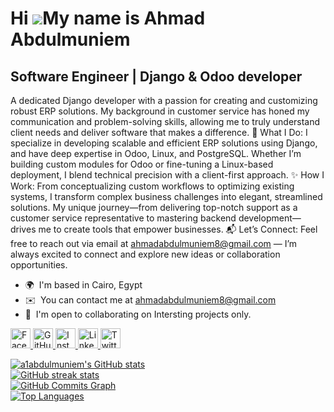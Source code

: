 Hi ![](https://user-images.githubusercontent.com/18350557/176309783-0785949b-9127-417c-8b55-ab5a4333674e.gif)My name is Ahmad Abdulmuniem
=========================================================================================================================================

Software Engineer | Django & Odoo developer
-------------------------------------------

A dedicated Django developer with a passion for creating and customizing robust ERP solutions.
My background in customer service has honed my communication and problem-solving skills, allowing me to truly understand client needs and deliver software that makes a difference. 
🔧 What I Do: I specialize in developing scalable and efficient ERP solutions using Django, and have deep expertise in Odoo, Linux, and PostgreSQL. Whether I’m building custom modules for Odoo or fine-tuning a Linux-based deployment, I blend technical precision with a client-first approach. 
✨ How I Work: From conceptualizing custom workflows to optimizing existing systems, I transform complex business challenges into elegant, streamlined solutions. My unique journey—from delivering top-notch support as a customer service representative to mastering backend development—drives me to create tools that empower businesses.
📬 Let’s Connect: Feel free to reach out via email at ahmadabdulmuniem8@gmail.com — I’m always excited to connect and explore new ideas or collaboration opportunities.

*   🌍  I'm based in Cairo, Egypt
*   ✉️  You can contact me at [ahmadabdulmuniem8@gmail.com](mailto:ahmadabdulmuniem8@gmail.com)
*   🤝  I'm open to collaborating on Intersting projects only.

<p align="left">
  <a href="https://www.facebook.com/a1abdulmuniem" target="_blank" rel="noreferrer">
    <img src="https://raw.githubusercontent.com/danielcranney/readme-generator/main/public/icons/socials/facebook.svg" width="32" height="32" alt="Facebook"/>
  </a>
  <a href="https://www.github.com/a1abdulmuniem" target="_blank" rel="noreferrer">
    <img src="https://raw.githubusercontent.com/danielcranney/readme-generator/main/public/icons/socials/github.svg" width="32" height="32" alt="GitHub"/>
  </a>
  <a href="http://www.instagram.com/a1abdulmuniem" target="_blank" rel="noreferrer">
    <img src="https://raw.githubusercontent.com/danielcranney/readme-generator/main/public/icons/socials/instagram.svg" width="32" height="32" alt="Instagram"/>
  </a>
  <a href="https://www.linkedin.com/in/ahmad-abdulmuniem" target="_blank" rel="noreferrer">
    <img src="https://raw.githubusercontent.com/danielcranney/readme-generator/main/public/icons/socials/linkedin.svg" width="32" height="32" alt="LinkedIn"/>
  </a>
  <a href="https://www.x.com/a1abdulmuniem" target="_blank" rel="noreferrer">
    <img src="https://raw.githubusercontent.com/danielcranney/readme-generator/main/public/icons/socials/twitter.svg" width="32" height="32" alt="Twitter"/>
  </a>
</p>



<a href="https://github.com/a1abdulmuniem">
  <img src="https://github-readme-stats.vercel.app/api?username=a1abdulmuniem&show_icons=true&count_private=true&title_color=0891b2&text_color=ffffff&icon_color=0891b2&bg_color=1c1917&hide_border=true" alt="a1abdulmuniem's GitHub stats" />
</a>
<br>

<a href="https://github.com/a1abdulmuniem">
  <img src="https://github-readme-streak-stats.herokuapp.com/?user=a1abdulmuniem&stroke=ffffff&background=1c1917&ring=0891b2&fire=0891b2&currStreakNum=ffffff&currStreakLabel=0891b2&sideNums=ffffff&sideLabels=ffffff&dates=ffffff&hide_border=true" alt="GitHub streak stats" />
</a>
<br>

<a href="https://github.com/a1abdulmuniem">
  <img src="https://github-readme-activity-graph.cyclic.app/graph?username=a1abdulmuniem&bg_color=1c1917&color=ffffff&line=0891b2&point=ffffff&area_color=1c1917&area=true&hide_border=true&custom_title=GitHub%20Commits%20Graph" alt="GitHub Commits Graph" />
</a>
<br>

<a href="https://github.com/a1abdulmuniem" align="left">
  <img src="https://github-readme-stats.vercel.app/api/top-langs/?username=a1abdulmuniem&langs_count=10&title_color=0891b2&text_color=ffffff&icon_color=0891b2&bg_color=1c1917&hide_border=true&locale=en&custom_title=Top%20Languages" alt="Top Languages" />
</a>
